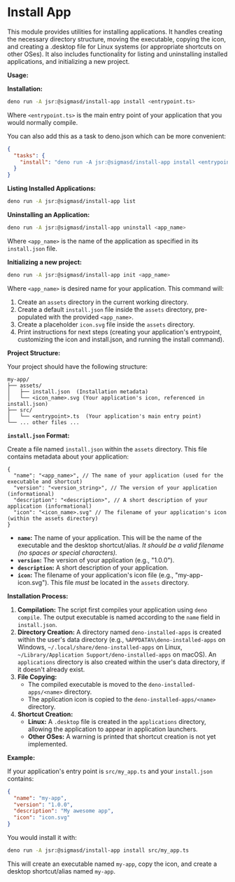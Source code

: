 # Install App

This module provides utilities for installing applications. It handles creating
the necessary directory structure, moving the executable, copying the icon, and
creating a .desktop file for Linux systems (or appropriate shortcuts on other
OSes). It also includes functionality for listing and uninstalling installed
applications, and initializing a new project.

**Usage:**

**Installation:**

```bash
deno run -A jsr:@sigmasd/install-app install <entrypoint.ts>
```

Where `<entrypoint.ts>` is the main entry point of your application that you
would normally compile.

You can also add this as a task to deno.json which can be more convenient:

```json
{
  "tasks": {
    "install": "deno run -A jsr:@sigmasd/install-app install <entrypoint.ts>"
  }
}
```

**Listing Installed Applications:**

```bash
deno run -A jsr:@sigmasd/install-app list
```

**Uninstalling an Application:**

```bash
deno run -A jsr:@sigmasd/install-app uninstall <app_name>
```

Where `<app_name>` is the name of the application as specified in its
`install.json` file.

**Initializing a new project:**

```bash
deno run -A jsr:@sigmasd/install-app init <app_name>
```

Where `<app_name>` is desired name for your application. This command will:

1. Create an `assets` directory in the current working directory.
2. Create a default `install.json` file inside the `assets` directory,
   pre-populated with the provided `<app_name>`.
3. Create a placeholder `icon.svg` file inside the `assets` directory.
4. Print instructions for next steps (creating your application's entrypoint,
   customizing the icon and install.json, and running the install command).

**Project Structure:**

Your project should have the following structure:

```
my-app/
├── assets/
│   ├── install.json  (Installation metadata)
│   └── <icon_name>.svg (Your application's icon, referenced in install.json)
├── src/
│   └── <entrypoint>.ts  (Your application's main entry point)
└── ... other files ...
```

**`install.json` Format:**

Create a file named `install.json` within the `assets` directory. This file
contains metadata about your application:

```jsonc
{
  "name": "<app_name>", // The name of your application (used for the executable and shortcut)
  "version": "<version_string>", // The version of your application (informational)
  "description": "<description>", // A short description of your application (informational)
  "icon": "<icon_name>.svg" // The filename of your application's icon (within the assets directory)
}
```

- **`name`:** The name of your application. This will be the name of the
  executable and the desktop shortcut/alias. _It should be a valid filename (no
  spaces or special characters)._
- **`version`:** The version of your application (e.g., "1.0.0").
- **`description`:** A short description of your application.
- **`icon`:** The filename of your application's icon file (e.g.,
  "my-app-icon.svg"). This file _must_ be located in the `assets` directory.

**Installation Process:**

1. **Compilation:** The script first compiles your application using
   `deno compile`. The output executable is named according to the `name` field
   in `install.json`.
2. **Directory Creation:** A directory named `deno-installed-apps` is created
   within the user's data directory (e.g., `%APPDATA%\deno-installed-apps` on
   Windows, `~/.local/share/deno-installed-apps` on Linux,
   `~/Library/Application Support/deno-installed-apps` on macOS). An
   `applications` directory is also created within the user's data directory, if
   it doesn't already exist.
3. **File Copying:**
   - The compiled executable is moved to the `deno-installed-apps/<name>`
     directory.
   - The application icon is copied to the `deno-installed-apps/<name>`
     directory.
4. **Shortcut Creation:**
   - **Linux:** A `.desktop` file is created in the `applications` directory,
     allowing the application to appear in application launchers.
   - **Other OSes:** A warning is printed that shortcut creation is not yet
     implemented.

**Example:**

If your application's entry point is `src/my_app.ts` and your `install.json`
contains:

```json
{
  "name": "my-app",
  "version": "1.0.0",
  "description": "My awesome app",
  "icon": "icon.svg"
}
```

You would install it with:

```bash
deno run -A jsr:@sigmasd/install-app install src/my_app.ts
```

This will create an executable named `my-app`, copy the icon, and create a
desktop shortcut/alias named `my-app`.
